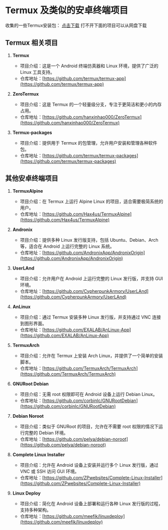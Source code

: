 
# Termux 及类似的安卓终端项目

收集的一些Termux安装包： [点击下载](https://pan.quark.cn/s/4f01fda72a73) 打不开下面的项目可以从网盘下载
## Termux 相关项目

1. **Termux**
   - 项目介绍：这是一个 Android 终端仿真器和 Linux 环境，提供了广泛的 Linux 工具支持。
   - 仓库地址：[https://github.com/termux/termux-app](https://github.com/termux/termux-app)

2. **ZeroTermux**
   - 项目介绍：这是 Termux 的一个轻量级分支，专注于更简洁和更小的内存占用。
   - 仓库地址：[https://github.com/hanxinhao000/ZeroTermux](https://github.com/hanxinhao000/ZeroTermux)

3. **Termux-packages**
   - 项目介绍：提供用于 Termux 的包管理，允许用户安装和管理各种软件包。
   - 仓库地址：[https://github.com/termux/termux-packages](https://github.com/termux/termux-packages)


## 其他安卓终端项目

1. **TermuxAlpine**
   - 项目介绍：在 Termux 上运行 Alpine Linux 的项目，适合需要极简系统的用户。
   - 仓库地址：[https://github.com/Hax4us/TermuxAlpine](https://github.com/Hax4us/TermuxAlpine)

2. **Andronix**
   - 项目介绍：提供多种 Linux 发行版支持，包括 Ubuntu、Debian、Arch 等，适合在 Android 上运行完整的 Linux 系统。
   - 仓库地址：[https://github.com/AndronixApp/AndronixOrigin](https://github.com/AndronixApp/AndronixOrigin)

3. **UserLAnd**
   - 项目介绍：允许用户在 Android 上运行完整的 Linux 发行版，并支持 GUI 环境。
   - 仓库地址：[https://github.com/CypherpunkArmory/UserLAnd](https://github.com/CypherpunkArmory/UserLAnd)

4. **AnLinux**
   - 项目介绍：通过 Termux 安装多种 Linux 发行版，并支持通过 VNC 连接到图形界面。
   - 仓库地址：[https://github.com/EXALAB/AnLinux-App](https://github.com/EXALAB/AnLinux-App)

5. **TermuxArch**
   - 项目介绍：允许在 Termux 上安装 Arch Linux，并提供了一个简单的安装脚本。
   - 仓库地址：[https://github.com/TermuxArch/TermuxArch](https://github.com/TermuxArch/TermuxArch)

6. **GNURoot Debian**
   - 项目介绍：无需 root 权限即可在 Android 设备上运行 Debian Linux。
   - 仓库地址：[https://github.com/corbinlc/GNURootDebian](https://github.com/corbinlc/GNURootDebian)

7. **Debian Noroot**
   - 项目介绍：类似于 GNURoot 的项目，允许在不需要 root 权限的情况下运行完整的 Debian 环境。
   - 仓库地址：[https://github.com/pelya/debian-noroot](https://github.com/pelya/debian-noroot)

8. **Complete Linux Installer**
   - 项目介绍：允许在 Android 设备上安装并运行多个 Linux 发行版，通过 VNC 或 SSH 访问 GUI 环境。
   - 仓库地址：[https://github.com/ZPwebsites/Complete-Linux-Installer](https://github.com/ZPwebsites/Complete-Linux-Installer)

9. **Linux Deploy**
   - 项目介绍：简化在 Android 设备上部署和运行各种 Linux 发行版的过程，支持多种架构。
   - 仓库地址：[https://github.com/meefik/linuxdeploy](https://github.com/meefik/linuxdeploy)
